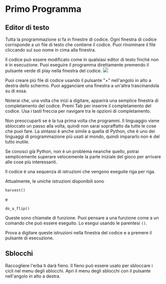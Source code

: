 # Primo Programma
## Editor di testo
Tutta la programmazione si fa in finestre di codice. Ogni finestra di codice corrisponde a un file di testo che contiene il codice.
Puoi rinominare il file cliccando sul suo nome in cima alla finestra.

Il codice può essere modificato come in qualsiasi editor di testo finché non è in esecuzione.
Puoi eseguire il programma direttamente premendo il pulsante verde di play nella finestra del codice.
![](PlayButton50)

Puoi creare più file di codice usando il pulsante "+" nell'angolo in alto a destra dello schermo.
Puoi agganciare una finestra a un'altra trascinandola su di essa.

Noterai che, una volta che inizi a digitare, apparirà una semplice finestra di completamento del codice.
Premi Tab per inserire il completamento del codice.
Usa i tasti freccia per navigare tra le opzioni di completamento.

Non preoccuparti se è la tua prima volta che programmi. Il linguaggio viene sbloccato un passo alla volta, quindi non sarai sopraffatto da tutte le cose che puoi fare.
La sintassi è anche simile a quella di Python, che è uno dei linguaggi di programmazione più usati al mondo, quindi impararlo non è del tutto inutile.

Se conosci già Python, non è un problema neanche quello, potrai semplicemente superare velocemente la parte iniziale del gioco per arrivare alle cose più interessanti.

Il codice è una sequenza di istruzioni che vengono eseguite riga per riga.

Attualmente, le uniche istruzioni disponibili sono

`harvest()`

e

`do_a_flip()`

Queste sono chiamate di funzione. Puoi pensare a una funzione come a un comando che può essere eseguito. Lo esegui usando le parentesi `()`.

Prova a digitare queste istruzioni nella finestra del codice e a premere il pulsante di esecuzione.

## Sblocchi
Raccogliere l'erba ti darà fieno. Il fieno può essere usato per sbloccare i cicli nel menu degli sblocchi. Apri il menu degli sblocchi con il pulsante nell'angolo in alto a destra.